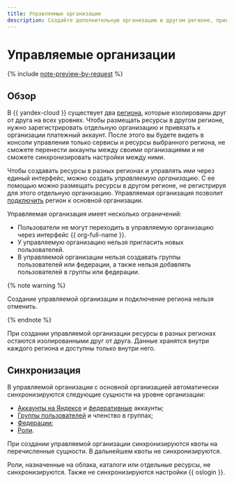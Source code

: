 ```yaml
---
title: Управляемые организации
description: Создайте дополнительную организацию в другом регионе, привязанную к вашей основной организации.
---
```


# Управляемые организации

{% include [note-preview-by-request](../../_includes/note-preview-by-request.md) %}

## Обзор


В {{ yandex-cloud }} существует два [региона](../../overview/concepts/region.md), которые изолированы друг от друга на всех уровнях. Чтобы размещать ресурсы в другом регионе, нужно зарегистрировать отдельную организацию и привязать к организации платежный аккаунт. После этого вы будете видеть в консоли управления только сервисы и ресурсы выбранного региона, не сможете перенести аккаунты между своими организациями и не сможете синхронизировать настройки между ними. 

Чтобы создавать ресурсы в разных регионах и управлять ими через единый интерфейс, можно создать _управляемую организацию_. С ее помощью можно размещать ресурсы в другом регионе, не регистрируя для этого отдельную организацию. Управляемая организация позволит [подключить](../operations/add-region.md) регион к основной организации.

Управляемая организация имеет несколько ограничений:

* Пользователи не могут переходить в управляемую организацию через интерфейс {{ org-full-name }}. 
* У управляемую организацию нельзя пригласить новых пользователей. 
* В управляемой организации нельзя создавать группы пользователей или федерации, а также нельзя добавлять пользователей в группы или федерации.

{% note warning %}

Создание управляемой организации и подключение региона нельзя отменить.

{% endnote %}

При создании управляемой организации ресурсы в разных регионах остаются изолированными друг от друга. Данные хранятся внутри каждого региона и доступны только внутри него.

## Синхронизация

В управляемой организации с основной организацией автоматически синхронизируются следующие сущности на уровне организации:

* [Аккаунты на Яндексе](../../iam/concepts/users/accounts.md#passport) и [федеративные](../../iam/concepts/users/accounts.md#saml-federation) аккаунты;
* [Группы пользователей](groups.md) и членство в группах;
* [Федерации](add-federation.md);
* [Роли](../../iam/concepts/access-control/roles.md).

При создании управляемой организации синхронизируются квоты на перечисленные сущности. В дальнейшем квоты не синхронизируются.

Роли, назначенные на облака, каталоги или отдельные ресурсы, не синхронизируются. Также не синхронизируются настройки {{ oslogin }}.

